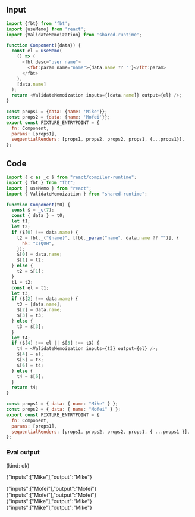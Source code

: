 
## Input

```javascript
import {fbt} from 'fbt';
import {useMemo} from 'react';
import {ValidateMemoization} from 'shared-runtime';

function Component({data}) {
  const el = useMemo(
    () => (
      <fbt desc="user name">
        <fbt:param name="name">{data.name ?? ''}</fbt:param>
      </fbt>
    ),
    [data.name]
  );
  return <ValidateMemoization inputs={[data.name]} output={el} />;
}

const props1 = {data: {name: 'Mike'}};
const props2 = {data: {name: 'Mofei'}};
export const FIXTURE_ENTRYPOINT = {
  fn: Component,
  params: [props1],
  sequentialRenders: [props1, props2, props2, props1, {...props1}],
};

```

## Code

```javascript
import { c as _c } from "react/compiler-runtime";
import { fbt } from "fbt";
import { useMemo } from "react";
import { ValidateMemoization } from "shared-runtime";

function Component(t0) {
  const $ = _c(7);
  const { data } = t0;
  let t1;
  let t2;
  if ($[0] !== data.name) {
    t2 = fbt._("{name}", [fbt._param("name", data.name ?? "")], {
      hk: "csQUH",
    });
    $[0] = data.name;
    $[1] = t2;
  } else {
    t2 = $[1];
  }
  t1 = t2;
  const el = t1;
  let t3;
  if ($[2] !== data.name) {
    t3 = [data.name];
    $[2] = data.name;
    $[3] = t3;
  } else {
    t3 = $[3];
  }
  let t4;
  if ($[4] !== el || $[5] !== t3) {
    t4 = <ValidateMemoization inputs={t3} output={el} />;
    $[4] = el;
    $[5] = t3;
    $[6] = t4;
  } else {
    t4 = $[6];
  }
  return t4;
}

const props1 = { data: { name: "Mike" } };
const props2 = { data: { name: "Mofei" } };
export const FIXTURE_ENTRYPOINT = {
  fn: Component,
  params: [props1],
  sequentialRenders: [props1, props2, props2, props1, { ...props1 }],
};

```
      
### Eval output
(kind: ok) <div>{"inputs":["Mike"],"output":"Mike"}</div>
<div>{"inputs":["Mofei"],"output":"Mofei"}</div>
<div>{"inputs":["Mofei"],"output":"Mofei"}</div>
<div>{"inputs":["Mike"],"output":"Mike"}</div>
<div>{"inputs":["Mike"],"output":"Mike"}</div>